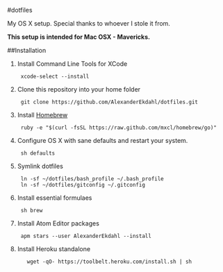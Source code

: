 #dotfiles

My OS X setup. Special thanks to whoever I stole it from.

**This setup is intended for Mac OSX - Mavericks.**

##Installation

1. Install Command Line Tools for XCode

        xcode-select --install

1. Clone this repository into your home folder

        git clone https://github.com/AlexanderEkdahl/dotfiles.git

1. Install [Homebrew](http://mxcl.github.com/homebrew/)

        ruby -e "$(curl -fsSL https://raw.github.com/mxcl/homebrew/go)"

1. Configure OS X with sane defaults and restart your system.

        sh defaults

1. Symlink dotfiles

        ln -sf ~/dotfiles/bash_profile ~/.bash_profile
        ln -sf ~/dotfiles/gitconfig ~/.gitconfig

1. Install essential formulaes

        sh brew

1. Install Atom Editor packages

        apm stars --user AlexanderEkdahl --install

1. Install Heroku standalone

	      wget -qO- https://toolbelt.heroku.com/install.sh | sh
